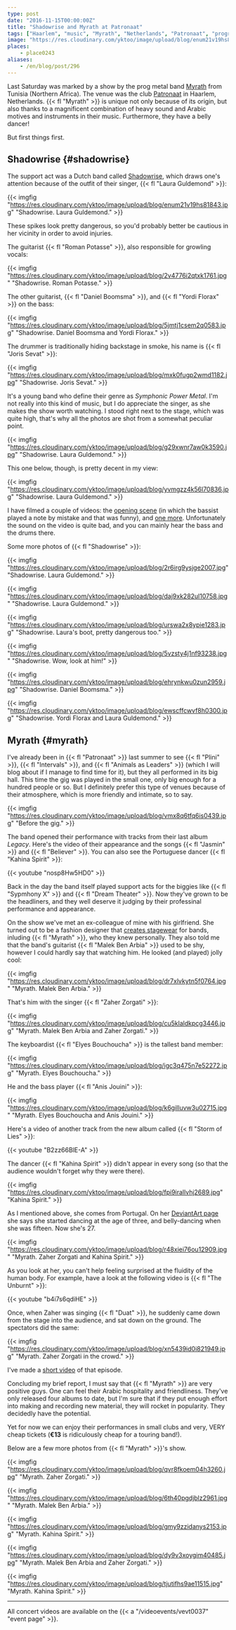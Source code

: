 ```yaml
---
type: post
date: "2016-11-15T00:00:00Z"
title: "Shadowrise and Myrath at Patronaat"
tags: ["Haarlem", "music", "Myrath", "Netherlands", "Patronaat", "progressive metal", "progressive rock", "Shadowrise"]
image: "https://res.cloudinary.com/yktoo/image/upload/blog/enum21v19hs81843.jpg"
places:
    - place0243
aliases:
    - /en/blog/post/296
---
```


Last Saturday was marked by a show by the prog metal band [Myrath](http://www.myrath.com/) from Tunisia (Northern Africa). The venue was the club [Patronaat](http://www.patronaat.nl/) in Haarlem, Netherlands. {{< fl "Myrath" >}} is unique not only because of its origin, but also thanks to a magnificent combination of heavy sound and Arabic motives and instruments in their music. Furthermore, they have a belly dancer!

But first things first.

<!--more-->

## Shadowrise {#shadowrise}

The support act was a Dutch band called [Shadowrise](http://shadowrise.nl/), which draws one's attention because of the outfit of their singer, {{< fl "Laura Guldemond" >}}:

{{< imgfig "https://res.cloudinary.com/yktoo/image/upload/blog/enum21v19hs81843.jpg" "Shadowrise. Laura Guldemond." >}}

These spikes look pretty dangerous, so you'd probably better be cautious in her vicinity in order to avoid injuries.

The guitarist {{< fl "Roman Potasse" >}}, also responsible for growling vocals:

{{< imgfig "https://res.cloudinary.com/yktoo/image/upload/blog/2v4776i2qtxk1761.jpg" "Shadowrise. Roman Potasse." >}}

The other guitarist, {{< fl "Daniel Boomsma" >}}, and {{< fl "Yordi Florax" >}} on the bass:

{{< imgfig "https://res.cloudinary.com/yktoo/image/upload/blog/5jmtj1csem2q0583.jpg" "Shadowrise. Daniel Boomsma and Yordi Florax." >}}

The drummer is traditionally hiding backstage in smoke, his name is {{< fl "Joris Sevat" >}}:

{{< imgfig "https://res.cloudinary.com/yktoo/image/upload/blog/mxk0fugp2wmd1182.jpg" "Shadowrise. Joris Sevat." >}}

It's a young band who define their genre as *Symphonic Power Metal*. I'm not really into this kind of music, but I do appreciate the singer, as she makes the show worth watching. I stood right next to the stage, which was quite high, that's why all the photos are shot from a somewhat peculiar point.

{{< imgfig "https://res.cloudinary.com/yktoo/image/upload/blog/g29xwnr7aw0k3590.jpg" "Shadowrise. Laura Guldemond." >}}

This one below, though, is pretty decent in my view:

{{< imgfig "https://res.cloudinary.com/yktoo/image/upload/blog/yvmgzz4k56l70836.jpg" "Shadowrise. Laura Guldemond." >}}

I have filmed a couple of videos: the [opening scene](https://www.youtube.com/watch?v=DrtF06SLs00) (in which the bassist played a note by mistake and that was funny), and [one more](https://www.youtube.com/watch?v=3GdVtPuQPeE). Unfortunately the sound on the video is quite bad, and you can mainly hear the bass and the drums there.

Some more photos of {{< fl "Shadowrise" >}}:

{{< imgfig "https://res.cloudinary.com/yktoo/image/upload/blog/2r6irg9ysjge2007.jpg" "Shadowrise. Laura Guldemond." >}}

{{< imgfig "https://res.cloudinary.com/yktoo/image/upload/blog/daj9xk282ul10758.jpg" "Shadowrise. Laura Guldemond." >}}

{{< imgfig "https://res.cloudinary.com/yktoo/image/upload/blog/urswa2x8ypie1283.jpg" "Shadowrise. Laura's boot, pretty dangerous too." >}}

{{< imgfig "https://res.cloudinary.com/yktoo/image/upload/blog/5vzsty4j1nf93238.jpg" "Shadowrise. Wow, look at him!" >}}

{{< imgfig "https://res.cloudinary.com/yktoo/image/upload/blog/ehrynkwu0zun2959.jpg" "Shadowrise. Daniel Boomsma." >}}

{{< imgfig "https://res.cloudinary.com/yktoo/image/upload/blog/ewscffcwvf8h0300.jpg" "Shadowrise. Yordi Florax and Laura Guldemond." >}}

## Myrath {#myrath}

I've already been in {{< fl "Patronaat" >}} last summer to see {{< fl "Plini" >}}, {{< fl "Intervals" >}}, and {{< fl "Animals as Leaders" >}} (which I will blog about if I manage to find time for it), but they all performed in its big hall. This time the gig was played in the small one, only big enough for a hundred people or so. But I definitely prefer this type of venues because of their atmosphere, which is more friendly and intimate, so to say.

{{< imgfig "https://res.cloudinary.com/yktoo/image/upload/blog/vmx8q6tfq6is0439.jpg" "Before the gig." >}}

The band opened their performance with tracks from their last album *Legacy*. Here's the video of their appearance and the songs {{< fl "Jasmin" >}} and {{< fl "Believer" >}}. You can also see the Portuguese dancer {{< fl "Kahina Spirit" >}}:

{{< youtube "nosp8Hw5HD0" >}}

Back in the day the band itself played support acts for the biggies like {{< fl "Sypmhony X" >}} and {{< fl "Dream Theater" >}}. Now they've grown to be the headliners, and they well deserve it judging by their professinal performance and appearance.

On the show we've met an ex-colleague of mine with his girlfriend. She turned out to be a fashion designer that [creates stagewear](http://www.hayatom.com/) for bands, inluding {{< fl "Myrath" >}}, who they knew personally. They also told me that the band's guitarist {{< fl "Malek Ben Arbia" >}} used to be shy, however I could hardly say that watching him. He looked (and played) jolly cool:

{{< imgfig "https://res.cloudinary.com/yktoo/image/upload/blog/dr7xlvkytn5f0764.jpg" "Myrath. Malek Ben Arbia." >}}

That's him with the singer {{< fl "Zaher Zorgati" >}}:

{{< imgfig "https://res.cloudinary.com/yktoo/image/upload/blog/cu5klaldkpcg3446.jpg" "Myrath. Malek Ben Arbia and Zaher Zorgati." >}}

The keyboardist {{< fl "Elyes Bouchoucha" >}} is the tallest band member:

{{< imgfig "https://res.cloudinary.com/yktoo/image/upload/blog/igc3q475n7e52272.jpg" "Myrath. Elyes Bouchoucha." >}}

He and the bass player {{< fl "Anis Jouini" >}}:

{{< imgfig "https://res.cloudinary.com/yktoo/image/upload/blog/k6gilluvw3u02715.jpg" "Myrath. Elyes Bouchoucha and Anis Jouini." >}}

Here's a video of another track from the new album called {{< fl "Storm of Lies" >}}:

{{< youtube "B2zz66BlE-A" >}}

The dancer {{< fl "Kahina Spirit" >}} didn't appear in every song (so that the audience wouldn't forget why they were there).

{{< imgfig "https://res.cloudinary.com/yktoo/image/upload/blog/fpi9irallvhj2689.jpg" "Kahina Spirit." >}}

As I mentioned above, she comes from Portugal. On her [DeviantArt page](http://kahinaspirit.deviantart.com/) she says she started dancing at the age of three, and belly-dancing when she was fifteen. Now she's 27.

{{< imgfig "https://res.cloudinary.com/yktoo/image/upload/blog/r48xiei76ou12909.jpg" "Myrath. Zaher Zorgati and Kahina Spirit." >}}

As you look at her, you can't help feeling surprised at the fluidity of the human body. For example, have a look at the following video is {{< fl "The Unburnt" >}}:

{{< youtube "b4i7s6qdiHE" >}}

Once, when Zaher was singing {{< fl "Duat" >}}, he suddenly came down from the stage into the audience, and sat down on the ground. The spectators did the same:

{{< imgfig "https://res.cloudinary.com/yktoo/image/upload/blog/xn5439id0i821949.jpg" "Myrath. Zaher Zorgati in the crowd." >}}

I've made a [short video](https://www.youtube.com/watch?v=3BQBnx7WioM) of that episode.

Concluding my brief report, I must say that {{< fl "Myrath" >}} are very positive guys. One can feel their Arabic hospitality and friendliness. They've only released four albums to date, but I'm sure that if they put enough effort into making and recording new material, they will rocket in popularity. They decidedly have the potential.

Yet for now we can enjoy their performances in small clubs and very, VERY cheap tickets (**€13** is ridiculously cheap for a touring band!).

Below are a few more photos from {{< fl "Myrath" >}}'s show.

{{< imgfig "https://res.cloudinary.com/yktoo/image/upload/blog/qvr8fkoem04h3260.jpg" "Myrath. Zaher Zorgati." >}}

{{< imgfig "https://res.cloudinary.com/yktoo/image/upload/blog/6th40pgdjblz2961.jpg" "Myrath. Malek Ben Arbia." >}}

{{< imgfig "https://res.cloudinary.com/yktoo/image/upload/blog/gmy9zzidanys2153.jpg" "Myrath. Kahina Spirit." >}}

{{< imgfig "https://res.cloudinary.com/yktoo/image/upload/blog/dy9v3xoygim40485.jpg" "Myrath. Malek Ben Arbia and Zaher Zorgati." >}}

{{< imgfig "https://res.cloudinary.com/yktoo/image/upload/blog/tjutifhs9ae11515.jpg" "Myrath. Kahina Spirit." >}}

---

All concert videos are available on the {{< a "/videoevents/vevt0037" "event page" >}}.
